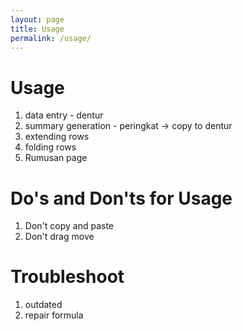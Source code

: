 ```yaml
---
layout: page
title: Usage
permalink: /usage/
---
```

# Usage
1. data entry - dentur
1. summary generation - peringkat -> copy to dentur
1. extending rows
1. folding rows
1. Rumusan page

# Do's and Don'ts for Usage
1. Don't copy and paste
1. Don't drag move

# Troubleshoot
1. outdated
1. repair formula